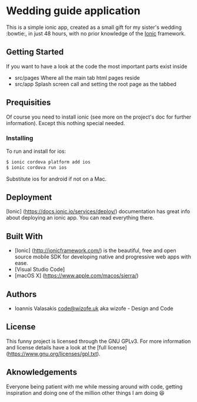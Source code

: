 # Wedding guide application

This is a simple ionic app, created as a small gift for my sister's wedding :bowtie:, in just 48 hours, with no prior knowledge of the [Ionic](http://ionicframework.com/docs/) framework.

## Getting Started

If you want to have a look at the code the most important parts exist inside 

* src/pages Where all the main tab html pages reside
* src/app Splash screen call and setting the root page as the tabbed

## Prequisities

Of course you need to install ionic (see more on the project's doc for further information). Except this nothing special needed.

### Installing 

To run and install for ios:

```bash
$ ionic cordova platform add ios
$ ionic cordova run ios
```

Substitute ios for android if not on a Mac.

## Deployment 

[Ionic] (https://docs.ionic.io/services/deploy/) documentation has great info about deploying an ionic app. You can read everything there.

## Built With
* [Ionic] (http://ionicframework.com/) is the beautiful, free and open source mobile SDK for developing native and progressive web apps with ease.
* [Visual Studio Code] 
* [macOS X] (https://www.apple.com/macos/sierra/)  

## Authors
* Ioannis Valasakis <code@wizofe.uk> aka wizofe - Design and Code

## License
This funny project is licensed through the GNU GPLv3. For more information and license details
have a look at the [full license] (https://www.gnu.org/licenses/gpl.txt).

## Aknowledgements
Everyone being patient with me while messing around with code, getting inspiration and doing
one of the million other things I am doing :satisfied: